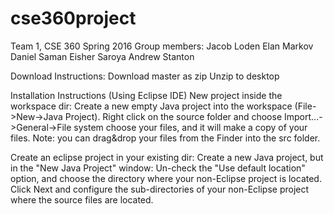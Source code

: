 # cse360project
 Team 1, CSE 360 Spring 2016
 Group members:
 Jacob Loden
 Elan Markov
 Daniel Saman
 Eisher Saroya
 Andrew Stanton
 
Download Instructions:
  Download master as zip
  Unzip to desktop
  
Installation Instructions (Using Eclipse IDE)
  New project inside the workspace dir:
    Create a new empty Java project into the workspace (File->New->Java Project).
    Right click on the source folder and choose Import...->General->File system
    choose your files, and it will make a copy of your files.
      Note: you can drag&drop your files from the Finder into the src folder.

  Create an eclipse project in your existing dir:
    Create a new Java project, but in the "New Java Project" window:
      Un-check the "Use default location" option, and choose the directory where your non-Eclipse project is located.
    Click Next and configure the sub-directories of your non-Eclipse project where the source files are located.
  
